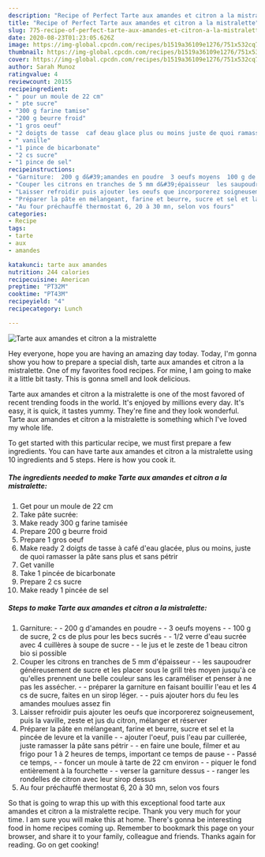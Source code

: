 ```yaml
---
description: "Recipe of Perfect Tarte aux amandes et citron a la mistralette"
title: "Recipe of Perfect Tarte aux amandes et citron a la mistralette"
slug: 775-recipe-of-perfect-tarte-aux-amandes-et-citron-a-la-mistralette
date: 2020-08-23T01:23:05.626Z
image: https://img-global.cpcdn.com/recipes/b1519a36109e1276/751x532cq70/tarte-aux-amandes-et-citron-a-la-mistralette-photo-principale-de-la-recette.jpg
thumbnail: https://img-global.cpcdn.com/recipes/b1519a36109e1276/751x532cq70/tarte-aux-amandes-et-citron-a-la-mistralette-photo-principale-de-la-recette.jpg
cover: https://img-global.cpcdn.com/recipes/b1519a36109e1276/751x532cq70/tarte-aux-amandes-et-citron-a-la-mistralette-photo-principale-de-la-recette.jpg
author: Sarah Munoz
ratingvalue: 4
reviewcount: 20155
recipeingredient:
- " pour un moule de 22 cm"
- " pte sucre"
- "300 g farine tamise"
- "200 g beurre froid"
- "1 gros oeuf"
- "2 doigts de tasse  caf deau glace plus ou moins juste de quoi ramasser la pte sans plus et sans ptrir"
- " vanille"
- "1 pince de bicarbonate"
- "2 cs sucre"
- "1 pince de sel"
recipeinstructions:
- "Garniture:  200 g d&#39;amandes en poudre  3 oeufs moyens  100 g de sucre, 2 cs de plus pour les becs sucrés  1/2 verre d&#39;eau sucrée avec 4 cuillères à soupe de sucre  le jus et le zeste de 1 beau citron bio si possible"
- "Couper les citrons en tranches de 5 mm d&#39;épaisseur  les saupoudrer généreusement de sucre et les placer sous le grill très moyen jusqu&#39;à ce qu&#39;elles prennent une belle couleur sans les caraméliser et penser à ne pas les assécher.  préparer la garniture en faisant bouillir l&#39;eau et les 4 cs de sucre, faites en un sirop léger.  puis ajouter hors du feu les amandes moulues assez fin"
- "Laisser refroidir puis ajouter les oeufs que incorporerez soigneusement, puis la vaville, zeste et jus du citron, mélanger et réserver"
- "Préparer la pâte en mélangeant, farine et beurre, sucre et sel et la pincée de levure et la vanille  ajouter l&#39;oeuf, puis l&#39;eau par cuillerée, juste ramasser la pâte sans pétrir  en faire une boule, filmer et au frigo pour 1 à 2 heures de temps, important ce temps de pause  Passé ce temps,  foncer un moule à tarte de 22 cm environ  piquer le fond entièrement à la fourchette  verser la garniture dessus  ranger les rondelles de citron avec leur sirop dessus"
- "Au four préchauffé thermostat 6, 20 à 30 mn, selon vos fours"
categories:
- Recipe
tags:
- tarte
- aux
- amandes

katakunci: tarte aux amandes 
nutrition: 244 calories
recipecuisine: American
preptime: "PT32M"
cooktime: "PT43M"
recipeyield: "4"
recipecategory: Lunch

---
```



![Tarte aux amandes et citron a la mistralette](https://img-global.cpcdn.com/recipes/b1519a36109e1276/751x532cq70/tarte-aux-amandes-et-citron-a-la-mistralette-photo-principale-de-la-recette.jpg)

Hey everyone, hope you are having an amazing day today. Today, I'm gonna show you how to prepare a special dish, tarte aux amandes et citron a la mistralette. One of my favorites food recipes. For mine, I am going to make it a little bit tasty. This is gonna smell and look delicious.



Tarte aux amandes et citron a la mistralette is one of the most favored of recent trending foods in the world. It's enjoyed by millions every day. It's easy, it is quick, it tastes yummy. They're fine and they look wonderful. Tarte aux amandes et citron a la mistralette is something which I've loved my whole life.


To get started with this particular recipe, we must first prepare a few ingredients. You can have tarte aux amandes et citron a la mistralette using 10 ingredients and 5 steps. Here is how you cook it.

<!--inarticleads1-->

##### The ingredients needed to make Tarte aux amandes et citron a la mistralette:

1. Get  pour un moule de 22 cm
1. Take  pâte sucrée:
1. Make ready 300 g farine tamisée
1. Prepare 200 g beurre froid
1. Prepare 1 gros oeuf
1. Make ready 2 doigts de tasse à café d&#39;eau glacée, plus ou moins, juste de quoi ramasser la pâte sans plus et sans pétrir
1. Get  vanille
1. Take 1 pincée de bicarbonate
1. Prepare 2 cs sucre
1. Make ready 1 pincée de sel




<!--inarticleads2-->

##### Steps to make Tarte aux amandes et citron a la mistralette:

1. Garniture: -  - 200 g d&#39;amandes en poudre -  - 3 oeufs moyens -  - 100 g de sucre, 2 cs de plus pour les becs sucrés -  - 1/2 verre d&#39;eau sucrée avec 4 cuillères à soupe de sucre -  - le jus et le zeste de 1 beau citron bio si possible
1. Couper les citrons en tranches de 5 mm d&#39;épaisseur -  - les saupoudrer généreusement de sucre et les placer sous le grill très moyen jusqu&#39;à ce qu&#39;elles prennent une belle couleur sans les caraméliser et penser à ne pas les assécher. -  - préparer la garniture en faisant bouillir l&#39;eau et les 4 cs de sucre, faites en un sirop léger. -  - puis ajouter hors du feu les amandes moulues assez fin
1. Laisser refroidir puis ajouter les oeufs que incorporerez soigneusement, puis la vaville, zeste et jus du citron, mélanger et réserver
1. Préparer la pâte en mélangeant, farine et beurre, sucre et sel et la pincée de levure et la vanille -  - ajouter l&#39;oeuf, puis l&#39;eau par cuillerée, juste ramasser la pâte sans pétrir -  - en faire une boule, filmer et au frigo pour 1 à 2 heures de temps, important ce temps de pause -  - Passé ce temps, -  - foncer un moule à tarte de 22 cm environ -  - piquer le fond entièrement à la fourchette -  - verser la garniture dessus -  - ranger les rondelles de citron avec leur sirop dessus
1. Au four préchauffé thermostat 6, 20 à 30 mn, selon vos fours




So that is going to wrap this up with this exceptional food tarte aux amandes et citron a la mistralette recipe. Thank you very much for your time. I am sure you will make this at home. There's gonna be interesting food in home recipes coming up. Remember to bookmark this page on your browser, and share it to your family, colleague and friends. Thanks again for reading. Go on get cooking!

